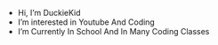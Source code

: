 - Hi, I’m DuckieKid
- I’m interested in Youtube And Coding 
- I’m Currently In School And In Many Coding Classes
